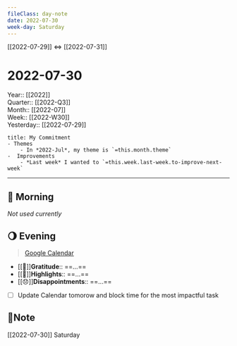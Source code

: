 ```yaml
---
fileClass: day-note  
date: 2022-07-30
week-day: Saturday
---
```


[[2022-07-29]]  <=> [[2022-07-31]]  

# 2022-07-30

Year:: [[2022]]  
Quarter:: [[2022-Q3]]  
Month:: [[2022-07]]  
Week:: [[2022-W30]]  
Yesterday:: [[2022-07-29]]  

```ad-info
title: My Commitment
- Themes
	- In *2022-Jul*, my theme is `=this.month.theme`  
-  Improvements  
	- *Last week* I wanted to `=this.week.last-week.to-improve-next-week`  
```

---
## 🌅 Morning
*Not used currently* 

## 🌖 Evening
> [Google Calendar](https://calendar.google.com/calendar/u/0/r)
- [[💖]]**Gratitude**::  ==...==  
- [[🔆]]**Highlights**::  ==...==  
- [[😞]]**Disappointments**::  ==...==  
- [ ] Update Calendar tomorow and block time for the most impactful task

## 📝Note
[[2022-07-30]]  Saturday
  